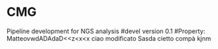 # CMG
Pipeline development for NGS analysis
#devel version 0.1
#Property: MatteovwdADAdaD<<z<x<x
ciao modificato
Sasda
cietto compà
kjnm